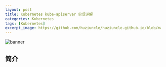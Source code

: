 ```yaml
---
layout: post
title: Kubernetes kube-apiserver 实现详解
categories: Kubernetes
tags: [Kubernetes]
excerpt_image: https://github.com/huziuncle/huziuncle.github.io/blob/master/assets/images/k8s/k8s.png?raw=true
---
```


![banner](https://github.com/huziuncle/huziuncle.github.io/blob/master/assets/images/k8s/k8s.png?raw=true)

## 简介


